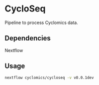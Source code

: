 # CycloSeq

Pipeline to process Cyclomics data.

## Dependencies

Nextflow

## Usage

```bash
nextflow cyclomics/cycloseq -v v0.0.1dev
```
